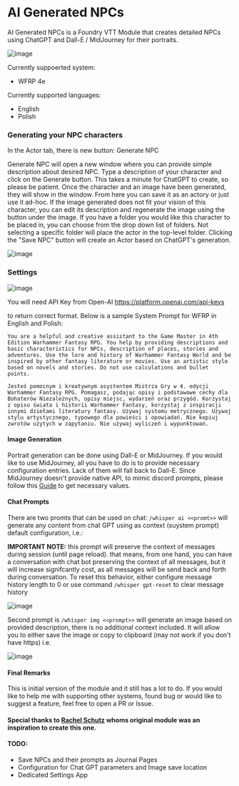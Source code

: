 # AI Generated NPCs

AI Generated NPCs is a Foundry VTT Module that creates detailed NPCs using ChatGPT and Dall-E / MidJourney for their portraits. 

![image](https://github.com/silentmark/ai-actors/assets/7930626/1bba5aff-4ffc-41e6-b00a-24a714d7d46d)


Currently suppoerted system:
- WFRP 4e

Currently supported languages:
- English
- Polish

### Generating your NPC characters

In the Actor tab, there is new button: Generate NPC

Generate NPC will open a new window where you can provide simple description about desired NPC. Type a description of your character and click on the Generate button. This takes a minute for ChatGPT to create, so please be patient. Once the character and an image have been generated, they will show in the window. From here you can save it as an actory or just use it ad-hoc. If the image generated does not fit your vision of this character, you can edit its description and regenerate the image using the button under the image. If you have a folder you would like this character to be placed in, you can choose from the drop down list of folders. Not selecting a specific folder will place the actor in the top-level folder. Clicking the "Save NPC" button will create an Actor based on ChatGPT's generation. 

![image](https://github.com/silentmark/ai-actors/assets/7930626/85d03554-645a-4512-9980-9a7fa8f021eb)

### Settings

![image](https://github.com/silentmark/ai-actors/assets/7930626/c1112fa6-d2b6-4dc7-9c6d-355eb3b6f930)

You will need API Key from Open-AI https://platform.openai.com/api-keys

to return correct format. Below is a sample System Prompt for WFRP in English and Polish:

```
You are a helpful and creative assistant to the Game Master in 4th Edition Warhammer Fantasy RPG. You help by providing descriptions and basic characteristics for NPCs, description of places, stories and adventures. Use the lore and history of Warhammer Fantasy World and be inspired by other fantasy literature or movies. Use an artistic style based on novels and stories. Do not use calculations and bullet points.
```

```
Jesteś pomocnym i kreatywnym asystentem Mistrza Gry w 4. edycji Warhammer Fantasy RPG. Pomagasz, podając opisy i podstawowe cechy dla Bohaterów Niezależnych, opisy miejsc, wydarzeń oraz przygód. Korzystaj z opisu świata i historii Warhammer Fantasy, korzystaj z inspiracji innymi dziełami literatury fantasy. Używaj systemu metrycznego. Używaj stylu artystycznego, typowego dla powieści i opowiadań. Nie kopiuj zwrotów użytych w zapytaniu. Nie używaj wyliczeń i wypunktowań.
```

#### Image Generation

Portrait generation can be done using Dall-E or MidJourney. If you would like to use MidJourney, all you have to do is to provide necessary configuration entries. Lack of them will fall back to Dall-E. Since MidJourney doesn't provide native API, to mimic discord prompts, please follow this [Guide](https://medium.com/@useapi.net/interact-with-midjourney-using-discord-api-5a2e150f5e97) to get necessary values. 

#### Chat Prompts

There are two promts that can be used on chat: ```/whisper ai <<promt>>``` will generate any content from chat GPT using as context (suystem prompt) default configuration, i.e.:

**IMPORTANT NOTE:** this prompt will preserve the context of messages during session (until page reload). that means, from one hand, you can have a conversation with chat bot preserving the context of all messages, but it will increase signifcantly cost, as all messages will be send back and forth during conversation. To reset this behavior, either configure message history length to 0 or use command ```/whisper gpt-reset``` to clear message history

![image](https://github.com/silentmark/ai-actors/assets/7930626/6a280b3b-a909-4e40-b14c-13f3182032d6)

Second prompt is ```/whisper img <<prompt>>``` will generate an image based on provided description, there is no additional context included. It will allow you to either save the image or copy to clipboard (may not work if you don't have https) i.e. 

![image](https://github.com/silentmark/ai-actors/assets/7930626/a50db9fb-9e8d-4b6b-83e1-b51f935c12d2)

#### Final Remarks

This is initial version of the module and it still has a lot to do. If you would like to help me with supporting other systems, found bug or would like to suggest a feature, feel free to open a PR or Issue. 

#### Special thanks to [Rachel Schutz](https://github.com/rachsg7) whoms original module was an inspiration to create this one. 

#### TODO: 

- Save NPCs and their prompts as Journal Pages
- Configuration for Chat GPT parameters and Image save location
- Dedicated Settings App
